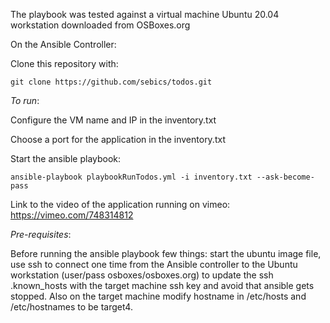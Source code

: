 The playbook was tested against a virtual machine Ubuntu 20.04 workstation downloaded from OSBoxes.org

On the Ansible Controller:

Clone this repository with:

    git clone https://github.com/sebics/todos.git

_To run_:

Configure the VM name and IP in the inventory.txt

Choose a port for the application in the inventory.txt

Start the ansible playbook:

    ansible-playbook playbookRunTodos.yml -i inventory.txt --ask-become-pass

Link to the video of the application running on vimeo: https://vimeo.com/748314812

_Pre-requisites_:

Before running the ansible playbook few things: start the ubuntu image file, use ssh to connect one time from the Ansible controller to the Ubuntu workstation (user/pass osboxes/osboxes.org) to update the ssh .known_hosts with the target machine ssh key and avoid that ansible gets stopped. Also on the target machine modify hostname in /etc/hosts and /etc/hostnames to be target4.



